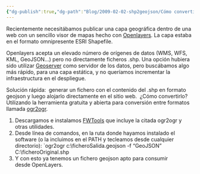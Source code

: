 ```yaml
---
{"dg-publish":true,"dg-path":"Blog/2009-02-02-shp2geojson/Cómo convertir un shapefile a geojson.md","permalink":"/blog/2009-02-02-shp2geojson/como-convertir-un-shapefile-a-geojson/","title":"Cómo convertir un shapefile a geojson","tags":["geojson","ogr2ogr","openlayers","shapefile"]}
---
```



Recientemente necesitábamos publicar una capa geográfica dentro de una web con un sencillo visor de mapas hecho con [Openlayers](http://openlayers.org/). La capa estaba en el formato omnipresente ESRI Shapefile.

Openlayers acepta un elevado número de orígenes de datos (WMS, WFS, KML, GeoJSON...) pero no directamente ficheros .shp. Una opción hubiera sido utilizar [Geoserver](http://geoserver.org/) como servidor de los datos, pero buscábamos algo más rápido, para una capa estática, y no queríamos incrementar la infraestructura en el despliegue.

Solución rápida:  generar un fichero con el contenido del .shp en formato geojson y luego alojarlo directamente en el sitio web.  ¿Cómo convertirlo? Utilizando la herramienta gratuita y abierta para conversión entre formatos llamada [ogr2ogr](http://www.gdal.org/ogr2ogr.html).

1. Descargamos e instalamos [FWTools](http://fwtools.maptools.org/) que incluye la citada ogr2ogr y otras utilidades.
2. Desde línea de comandos, en la ruta donde hayamos instalado el software (o la incluimos en el PATH y tecleamos desde cualquier directorio): `ogr2ogr c:\\ficheroSalida.geojson -f “GeoJSON” C:\\ficheroOriginal.shp
3. Y con esto ya tenemos un fichero geojson apto para consumir desde OpenLayers.

